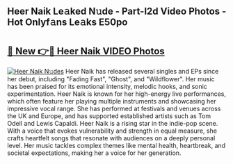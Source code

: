 ## Heer Naik Le𝚊ked N𝚞de - Part-I2d Video Photos - Hot Onlyf𝚊ns Le𝚊ks E50po

# <h2><a href="http://ac34154.deff.icu/?id=Heer+Naik">🔗 New 👉🔴 Heer Naik VIDEO Photos</a></h2>

[![Heer Naik N𝚞des](https://i.imgur.com/rIISA9y.gif)](http://ac34154.deff.icu/?id=Heer+Naik)
Heer Naik has released several singles and EPs since her debut, including "Fading Fast", "Ghost", and "Wildflower". Her music has been praised for its emotional intensity, melodic hooks, and sonic experimentation. Heer Naik is known for her high-energy live performances, which often feature her playing multiple instruments and showcasing her impressive vocal range. She has performed at festivals and venues across the UK and Europe, and has supported established artists such as Tom Odell and Lewis Capaldi. Heer Naik is a rising star in the indie-pop scene. With a voice that evokes vulnerability and strength in equal measure, she crafts heartfelt songs that resonate with audiences on a deeply personal level. Her music tackles complex themes like mental health, heartbreak, and societal expectations, making her a voice for her generation.
